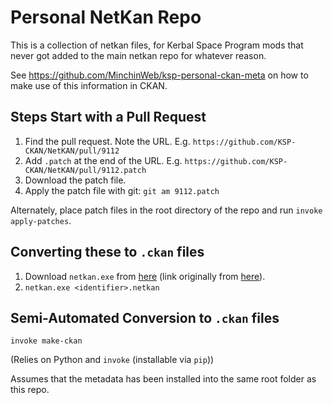 
# Personal NetKan Repo

This is a collection of netkan files, for Kerbal Space Program mods that never
got added to the main netkan repo for whatever reason.

See <https://github.com/MinchinWeb/ksp-personal-ckan-meta> on how to make use
of this information in CKAN.


## Steps Start with a Pull Request

1. Find the pull request. Note the URL. E.g.
   `https://github.com/KSP-CKAN/NetKAN/pull/9112`
2. Add `.patch` at the end of the URL. E.g.
   `https://github.com/KSP-CKAN/NetKAN/pull/9112.patch`
3. Download the patch file.
4. Apply the patch file with git: `git am 9112.patch`

Alternately, place patch files in the root directory of the repo and run
`invoke apply-patches`.

## Converting these to `.ckan` files

1. Download `netkan.exe` from
[here](https://ksp-ckan.s3-us-west-2.amazonaws.com/netkan.exe) (link originally
from [here](https://github.com/KSP-CKAN/CKAN/wiki/Adding-a-mod-to-the-CKAN)).
2. `netkan.exe <identifier>.netkan`

## Semi-Automated Conversion to `.ckan` files

`invoke make-ckan`

(Relies on Python and `invoke` (installable via `pip`))

Assumes that the metadata has been installed into the same root folder as this
repo.


